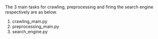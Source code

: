 The 3 main tasks for crawling, preprocessing and firing the search engine respectively are as below.
1. crawling_main.py
2. preprocessing_main.py
3. search_engine.py
